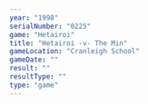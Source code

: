 ```yaml
---
year: "1998"
serialNumber: "0225" 
game: "Hetairoi"
title: "Hetairoi -v- The Min"
gameLocation: "Cranleigh School"
gameDate: ""
result: ""
resultType: ""
type: "game"
---
```

